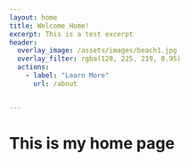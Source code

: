 ```yaml
---
layout: home 
title: Welcome Home!
excerpt: This is a test excerpt
header:
  overlay_image: /assets/images/beach1.jpg
  overlay_filter: rgba(128, 225, 219, 0.95)
  actions:
    - label: "Learn More"
      url: /about


---
```


# This is my home page